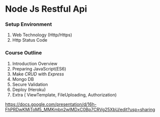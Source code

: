 # Node Js Restful Api 

### Setup Environment

1. Web Technology (Http/Https)
1. Http Status Code

### Course Outline

1. Introduction Overview
1. Preparing JavaScript(ES6)
1. Make *CRUD* with *Express*
1. Mongo DB
1. Secure Validation
1. Deploy (Heroku)
1. Extra ( ViewTemplate, FileUploading, Authorization)

https://docs.google.com/presentation/d/16h-FhPRDwKMiToM5_MMKmbn2wlMDxC0Bp7CRVg25XbU/edit?usp=sharing
